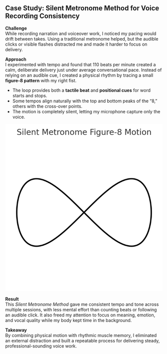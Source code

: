 ## Case Study: Silent Metronome Method for Voice Recording Consistency

**Challenge**  
While recording narration and voiceover work, I noticed my pacing would drift between takes. Using a traditional metronome helped, but the audible clicks or visible flashes distracted me and made it harder to focus on delivery.  

**Approach**  
I experimented with tempo and found that 110 beats per minute created a calm, deliberate delivery just under average conversational pace. Instead of relying on an audible cue, I created a physical rhythm by tracing a small **figure-8 pattern** with my right fist.  
- The loop provides both a **tactile beat** and **positional cues** for word starts and stops.  
- Some tempos align naturally with the top and bottom peaks of the “8,” others with the cross-over points.  
- The motion is completely silent, letting my microphone capture only the voice.  

![Figure-8 Motion](figure8.png)

**Result**  
This *Silent Metronome Method* gave me consistent tempo and tone across multiple sessions, with less mental effort than counting beats or following an audible click. It also freed my attention to focus on meaning, emotion, and vocal quality while my body kept time in the background.  

**Takeaway**  
By combining physical motion with rhythmic muscle memory, I eliminated an external distraction and built a repeatable process for delivering steady, professional-sounding voice work.  

